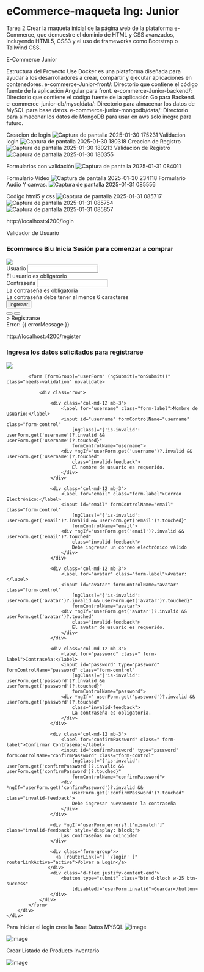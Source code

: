 # eCommerce-maqueta Ing: Junior 
 Tarea 2 Crear la maqueta inicial de la página web de la plataforma e-Commerce, que demuestre el dominio de HTML y CSS avanzados, incluyendo HTML5, CSS3 y el uso de frameworks como Bootstrap o Tailwind CSS.

E-Commerce Junior

Estructura del Proyecto
Use Docker es una plataforma diseñada para ayudar a los desarrolladores a crear, compartir y ejecutar aplicaciones en contenedores.
e-commerce-Junior-front/: Directorio que contiene el código fuente de la aplicación Angular para front.
e-commerce-Junior-backend/: Directorio que contiene el código fuente de la aplicación Go para Backend.
e-commerce-junior-db/mysqldata/: Directorio para almacenar los datos de MySQL para base datos.
e-commerce-junior-mongodb/data/: Directorio para almacenar los datos de MongoDB para usar en aws solo inegre para futuro.

Creacion de login
![Captura de pantalla 2025-01-30 175231](https://github.com/user-attachments/assets/8db85bc3-6ea8-4eab-af01-7a1e6ba66383)
Validacion login
![Captura de pantalla 2025-01-30 180318](https://github.com/user-attachments/assets/193d3df6-50ce-4775-b40b-ee8cd29ca6ff)
Creacion de Registro 
![Captura de pantalla 2025-01-30 180213](https://github.com/user-attachments/assets/9b72dda5-f2ab-432e-b70c-a583a5bc75dc)
Validacion de Registro
![Captura de pantalla 2025-01-30 180355](https://github.com/user-attachments/assets/92398724-7f5e-498e-a2b1-95f7b7eeef3b)

Formularios con validación
![Captura de pantalla 2025-01-31 084011](https://github.com/user-attachments/assets/b45d67fc-acd9-4582-88ac-a312a2ca85bd)

Formulario Video
![Captura de pantalla 2025-01-30 234118](https://github.com/user-attachments/assets/b6faa740-c999-4046-8d33-3a661194bb79)
Formulario Audio Y canvas.
![Captura de pantalla 2025-01-31 085556](https://github.com/user-attachments/assets/1ba6cbde-8767-4d73-90f1-c420596820a0)

Codigo html5 y css 
![Captura de pantalla 2025-01-31 085717](https://github.com/user-attachments/assets/737af18c-6c55-4d9e-8f9c-61e854e82189)
![Captura de pantalla 2025-01-31 085754](https://github.com/user-attachments/assets/8571675b-9238-4751-ad05-f7db3944da17)
![Captura de pantalla 2025-01-31 085857](https://github.com/user-attachments/assets/131b2fb5-9da8-4263-a4f9-f228a703ba8c)


 
http://localhost:4200/login
 
Validador de Usuario 
<div class="login-container">
    <div class="card card-container">
        <div class="col-md-12">
            <h3 class="text-center">Ecommerce Biu Inicia Sesión para comenzar a comprar</h3>
            <img id="profile-img" src="//ssl.gstatic.com/accounts/ui/avatar_2x.png" class="profile-img-card" />
            <form name="form" (ngSubmit)="onSubmit(f)" #f="ngForm" novalidate>
                <div class="form-group">
                    <label for="username">Usuario</label>
                    <input type="text" class="form-control" name="username" [(ngModel)]="form.username" required
                        #username="ngModel" [ngClass]="{ 'is-invalid': f.submitted && username.errors }" />
                    <div *ngIf="username.errors && f.submitted" class="invalid-feedback">
                        El usuario es obligatorio
                    </div>
                </div>
                <div class="form-group">
                    <label for="password">Contraseña</label>
                    <input type="password" class="form-control" name="password" [(ngModel)]="form.password" required
                        minlength="6" #password="ngModel"
                        [ngClass]="{ 'is-invalid': f.submitted && password.errors }" />
                    <div *ngIf="password.errors && f.submitted" class="invalid-feedback">
                        <div *ngIf="password.errors['required']">La contraseña es obligatoria</div>
                        <div *ngIf="password.errors['minlength']">
                            La contraseña debe tener al menos 6 caracteres
                        </div>
                    </div>
                </div>
                <div class="form-group">
                    <button class="btn btn-primary btn-block">
                        Ingresar
                    </button>
                </div>
                <div class="form-group social-netwoks">
                    <button type="button" class="btn btn-sm btn-google" (click)="loginWithGoogle()">
                        <i class="bi bi-google"></i>
                    </button>
                    <button type="button" class="btn btn-sm btn-facebook" (click)="loginWithFacebook()">
                        <i class="bi bi-facebook"></i>
                    </button>
                </div>
                <div class="form-group">>
                   <a [routerLink]="[ '/register' ]" routerLinkActive="active">Registrarse</a>
                </div>
                <div class="form-group">
                    <div *ngIf="f.submitted && isLoginFailed" class="alert alert-danger" role="alert">
                        Error: {{ errorMessage }}
                    </div>
                </div>
            </form>
        </div>
    </div>
</div>
 

 
http://localhost:4200/register
 

<div class="login-container">
    <div class="card card-container">
        <div class="col-md-12">
            <h3 class="text-center">Ingresa los datos solicitados para registrarse</h3>
            <img id="profile-img" src="//ssl.gstatic.com/accounts/ui/avatar_2x.png" class="profile-img-card" />

            <form [formGroup]="userForm" (ngSubmit)="onSubmit()" class="needs-validation" novalidate>

                <div class="row">

                    <div class="col-md-12 mb-3">
                        <label for="username" class="form-label">Nombre de Usuario:</label>
                        <input id="username" formControlName="username" class="form-control"
                            [ngClass]="{'is-invalid': userForm.get('username')?.invalid && userForm.get('username')?.touched}"
                            formControlName="username">
                        <div *ngIf="userForm.get('username')?.invalid && userForm.get('username')?.touched"
                            class="invalid-feedback">
                            El nombre de usuario es requerido.
                        </div>
                    </div>

                    <div class="col-md-12 mb-3">
                        <label for="email" class="form-label">Correo Electrónico:</label>
                        <input id="email" formControlName="email" class="form-control"
                            [ngClass]="{'is-invalid': userForm.get('email')?.invalid && userForm.get('email')?.touched}"
                            formControlName="email">
                        <div *ngIf="userForm.get('email')?.invalid && userForm.get('email')?.touched"
                            class="invalid-feedback">
                            Debe ingresar un correo electrónico válido
                        </div>
                    </div>

                    <div class="col-md-12 mb-3">
                        <label for="avatar" class="form-label">Avatar:</label>
                        <input id="avatar" formControlName="avatar" class="form-control"
                            [ngClass]="{'is-invalid': userForm.get('avatar')?.invalid && userForm.get('avatar')?.touched}"
                            formControlName="avatar">
                        <div *ngIf="userForm.get('avatar')?.invalid && userForm.get('avatar')?.touched"
                            class="invalid-feedback">
                            El avatar de usuario es requerido.
                        </div>
                    </div>

                    <div class="col-md-12 mb-3">
                        <label for="password" class=" form-label">Contraseña:</label>
                        <input id="password" type="password" formControlName="password" class="form-control"
                            [ngClass]="{'is-invalid': userForm.get('password')?.invalid && userForm.get('password')?.touched}"
                            formControlName="password">
                        <div *ngIf=" userForm.get('password')?.invalid && userForm.get('password')?.touched"
                            class="invalid-feedback">
                            La contraseña es obligatoria.
                        </div>
                    </div>

                    <div class="col-md-12 mb-3">
                        <label for="confirmPassword" class=" form-label">Confirmar Contraseña:</label>
                        <input id="confirmPassword" type="password" formControlName="confirmPassword" class="form-control"
                            [ngClass]="{'is-invalid': userForm.get('confirmPassword')?.invalid && userForm.get('confirmPassword')?.touched}"
                            formControlName="confirmPassword">
                        <div *ngIf="userForm.get('confirmPassword')?.invalid &&
                            userForm.get('confirmPassword')?.touched" class="invalid-feedback">
                            Debe ingresar nuevamente la contraseña
                        </div>
                    </div>

                    <div *ngIf="userForm.errors?.['mismatch']" class="invalid-feedback" style="display: block;">
                        Las contraseñas no coinciden
                    </div>

                    <div class="form-group">>
                      <a [routerLink]="[ '/login' ]" routerLinkActive="active">Volver a Login</a>
                   </div>
                    <div class="d-flex justify-content-end">
                        <button type="submit" class="btn d-block w-25 btn-success"
                            [disabled]="userForm.invalid">Guardar</button>
                    </div>
                </div>
            </form>
        </div>
    </div>
</div>

Para Iniciar el login cree la Base Datos MYSQL 
 ![image](https://github.com/user-attachments/assets/47f32e03-f6b6-45df-8de2-8e32172973c1)

 
![image](https://github.com/user-attachments/assets/197c36fa-8873-4cd5-be43-c2fe8f5f939c)



Crear Listado de Producto Inventario
 
 ![image](https://github.com/user-attachments/assets/f609f867-0b6f-421d-b023-e2598e961d83)





